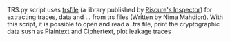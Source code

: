 TRS.py script uses [trsfile](https://github.com/Riscure/python-trsfile) (a library published by [Riscure's Inspector](https://www.riscure.com/security-tools/inspector-sca/)) for extracting traces, data and ... from trs files (Written by Nima Mahdion).
With this script, it is possible to open and read a .trs file, print the cryptographic data sush as Plaintext and Ciphertext, plot leakage traces  
